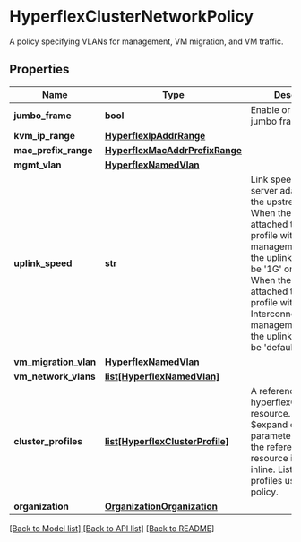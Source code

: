 # HyperflexClusterNetworkPolicy

A policy specifying VLANs for management, VM migration, and VM traffic. 
## Properties
Name | Type | Description | Notes
------------ | ------------- | ------------- | -------------
**jumbo_frame** | **bool** | Enable or disable jumbo frames.   | [optional] 
**kvm_ip_range** | [**HyperflexIpAddrRange**](HyperflexIpAddrRange.md) |  | [optional] 
**mac_prefix_range** | [**HyperflexMacAddrPrefixRange**](HyperflexMacAddrPrefixRange.md) |  | [optional] 
**mgmt_vlan** | [**HyperflexNamedVlan**](HyperflexNamedVlan.md) |  | [optional] 
**uplink_speed** | **str** | Link speed of the server adapter port to the upstream switch. When the policy is attached to a cluster profile with EDGE management platform, the uplink speed can be &#39;1G&#39; or &#39;10G&#39;. When the policy is attached to a cluster profile with Fabric Interconnect management platform, the uplink speed can be &#39;default&#39; only.   | [optional] [default to 'default']
**vm_migration_vlan** | [**HyperflexNamedVlan**](HyperflexNamedVlan.md) |  | [optional] 
**vm_network_vlans** | [**list[HyperflexNamedVlan]**](HyperflexNamedVlan.md) |  | [optional] 
**cluster_profiles** | [**list[HyperflexClusterProfile]**](HyperflexClusterProfile.md) | A reference to a hyperflexClusterProfile resource. When the $expand query parameter is specified, the referenced resource is returned inline. List of cluster profiles using this policy.  | [optional] 
**organization** | [**OrganizationOrganization**](.md) |  | [optional] 

[[Back to Model list]](../README.md#documentation-for-models) [[Back to API list]](../README.md#documentation-for-api-endpoints) [[Back to README]](../README.md)


